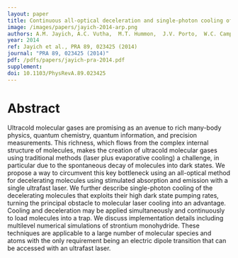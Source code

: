 ```yaml
---
layout: paper
title: Continuous all-optical deceleration and single-photon cooling of molecular beams
image: /images/papers/jayich-2014-arp.png
authors: A.M. Jayich, A.C. Vutha,  M.T. Hummon,  J.V. Porto,  W.C. Campbell
year: 2014
ref: Jayich et al., PRA 89, 023425 (2014)
journal: "PRA 89, 023425 (2014)"
pdf: /pdfs/papers/jayich-pra-2014.pdf
supplement:
doi: 10.1103/PhysRevA.89.023425
---
```


# Abstract

Ultracold molecular gases are promising as an avenue to rich many-body physics, quantum chemistry, quantum information, and precision measurements. This richness, which flows from the complex internal structure of molecules, makes the creation of ultracold molecular gases using traditional methods (laser plus evaporative cooling) a challenge, in particular due to the spontaneous decay of molecules into dark states. We propose a way to circumvent this key bottleneck using an all-optical method for decelerating molecules using stimulated absorption and emission with a single ultrafast laser. We further describe single-photon cooling of the decelerating molecules that exploits their high dark state pumping rates, turning the principal obstacle to molecular laser cooling into an advantage. Cooling and deceleration may be applied simultaneously and continuously to load molecules into a trap. We discuss implementation details including multilevel numerical simulations of strontium monohydride. These techniques are applicable to a large number of molecular species and atoms with the only requirement being an electric dipole transition that can be accessed with an ultrafast laser.
